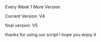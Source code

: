 Every Week 1 More Version

Current Version: V4

final version: V5

thanks for using our script I hope you enjoy it 

